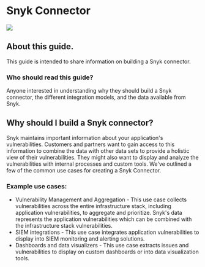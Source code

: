 # Snyk Connector

![](https://github.com/snyk/user-docs/tree/e3930d1b80a0aabfd178b75239e691485387c7dc/docs/.gitbook/assets/container-intergration.png)

## About this guide.

This guide is intended to share information on building a Snyk connector.

### Who should read this guide?

Anyone interested in understanding why they should build a Snyk connector, the different integration models, and the data available from Snyk.

## Why should I build a Snyk connector?

Snyk maintains important information about your application's vulnerabilities. Customers and partners want to gain access to this information to combine the data with other data sets to provide a holistic view of their vulnerabilities. They might also want to display and analyze the vulnerabilities with internal processes and custom tools. We've outlined a few of the common use cases for creating a Snyk Connector.

### Example use cases:

* Vulnerability Management and Aggregation - This use case collects vulnerabilities across the entire infrastructure stack, including application vulnerabilities, to aggregate and prioritize. Snyk's data represents the application vulnerabilities which can be combined with the infrastructure stack vulnerabilities.
* SIEM integrations - This use case integrates application vulnerabilities to display into SIEM  monitoring and alerting solutions.
* Dashboards and data visualizers - This use case extracts issues and vulnerabilities to display on custom dashboards or into data visualization tools.

